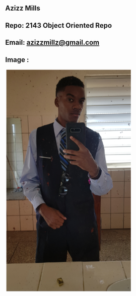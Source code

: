 ## Azizz Mills
## Repo: 2143 Object Oriented Repo 
## Email: azizzmillz@gmail.com
## Image :
<img src= "Pic.PNG" length= "200" width="400">
